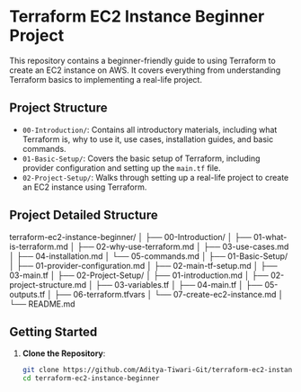 # Terraform EC2 Instance Beginner Project

This repository contains a beginner-friendly guide to using Terraform to create an EC2 instance on AWS. It covers everything from understanding Terraform basics to implementing a real-life project.

## Project Structure

- `00-Introduction/`: Contains all introductory materials, including what Terraform is, why to use it, use cases, installation guides, and basic commands.
- `01-Basic-Setup/`: Covers the basic setup of Terraform, including provider configuration and setting up the `main.tf` file.
- `02-Project-Setup/`: Walks through setting up a real-life project to create an EC2 instance using Terraform.

## Project Detailed Structure
terraform-ec2-instance-beginner/
│
├── 00-Introduction/
│   ├── 01-what-is-terraform.md
│   ├── 02-why-use-terraform.md
│   ├── 03-use-cases.md
│   ├── 04-installation.md
│   └── 05-commands.md
│
├── 01-Basic-Setup/
│   ├── 01-provider-configuration.md
│   ├── 02-main-tf-setup.md
│   ├── 03-main.tf
│
├── 02-Project-Setup/
│   ├── 01-introduction.md
│   ├── 02-project-structure.md
│   ├── 03-variables.tf
│   ├── 04-main.tf
│   ├── 05-outputs.tf
│   ├── 06-terraform.tfvars
│   └── 07-create-ec2-instance.md
│
└── README.md


## Getting Started

1. **Clone the Repository**:
   ```bash
   git clone https://github.com/Aditya-Tiwari-Git/terraform-ec2-instance-beginner.git
   cd terraform-ec2-instance-beginner

